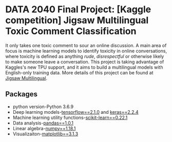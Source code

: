 # DATA 2040 Final Project: [Kaggle competition] Jigsaw Multilingual Toxic Comment Classification # 

It only takes one toxic comment to sour an online discussion. A main area of focus is machine learning models to identify toxicity in online conversations, where toxicity is defined as anything *rude*, *disrespectful* or otherwise likely to make someone leave a conversation. This project is taking advantage of Kaggles's new TPU support, and it aims to build a multilingual models with English-only training data. More details of this project can be found at [Jigsaw Multilingual](https://www.kaggle.com/c/jigsaw-multilingual-toxic-comment-classification).

## Packages

- python version-Python 3.6.9
- Deep learning models-[tensorflow==2.1.0](https://www.tensorflow.org/) and [keras==2.2.4](https://www.tensorflow.org/guide/keras)
- Machine learning utility functions-[scikit-learn==0.22.1](https://scikit-learn.org/stable/)
- Data analysis-[pandas==1.0.1](https://pandas.pydata.org/)
- Linear algebra-[numpy==1.18.1](https://numpy.org/)
- Visualizaiton-[matplotlib==3.1.3](https://matplotlib.org/)

